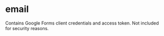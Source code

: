 # email

Contains Google Forms client credentials and access token. Not included for security reasons.
